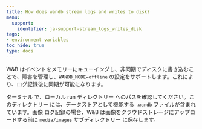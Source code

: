 ```yaml
---
title: How does wandb stream logs and writes to disk?
menu:
  support:
    identifier: ja-support-stream_logs_writes_disk
tags:
- environment variables
toc_hide: true
type: docs
---
```


W&B はイベントをメモリーにキューイングし、非同期でディスクに書き込むことで、障害を管理し、`WANDB_MODE=offline` の設定をサポートします。これにより、ログ記録後に同期が可能になります。

ターミナル で、ローカル run ディレクトリー へのパスを確認してください。このディレクトリー には、データストアとして機能する `.wandb` ファイルが含まれています。画像 ログ記録の場合、W&B は画像をクラウドストレージにアップロードする前に `media/images` サブディレクトリー に保存します。
